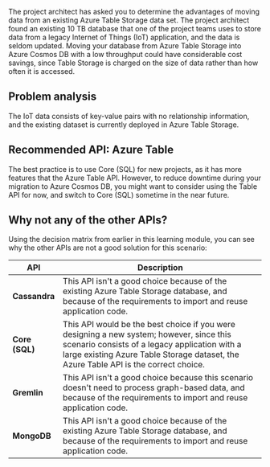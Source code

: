 The project architect has asked you to determine the advantages of moving data from an existing Azure Table Storage data set. The project architect found an existing 10 TB database that one of the project teams uses to store data from a legacy Internet of Things (IoT) application, and the data is seldom updated. Moving your database from Azure Table Storage into Azure Cosmos DB with a low throughput could have considerable cost savings, since Table Storage is charged on the size of data rather than how often it is accessed.

## Problem analysis

The IoT data consists of key-value pairs with no relationship information, and the existing dataset is currently deployed in Azure Table Storage.

## Recommended API: Azure Table

The best practice is to use Core (SQL) for new projects, as it has more features that the Azure Table API. However, to reduce downtime during your migration to Azure Cosmos DB, you might want to consider using the Table API for now, and switch to Core (SQL) sometime in the near future.

## Why not any of the other APIs?

Using the decision matrix from earlier in this learning module, you can see why the other APIs are not a good solution for this scenario:

| API | Description |
|---|---|
| **Cassandra** | This API isn't a good choice because of the existing Azure Table Storage database, and because of the requirements to import and reuse application code. |
| **Core (SQL)** | This API would be the best choice if you were designing a new system; however, since this scenario consists of a legacy application with a large existing Azure Table Storage dataset, the Azure Table API is the correct choice. |
| **Gremlin** | This API isn't a good choice because this scenario doesn't need to process graph-based data, and because of the requirements to import and reuse application code. |
| **MongoDB** | This API isn't a good choice because of the existing Azure Table Storage database, and because of the requirements to import and reuse application code. |
